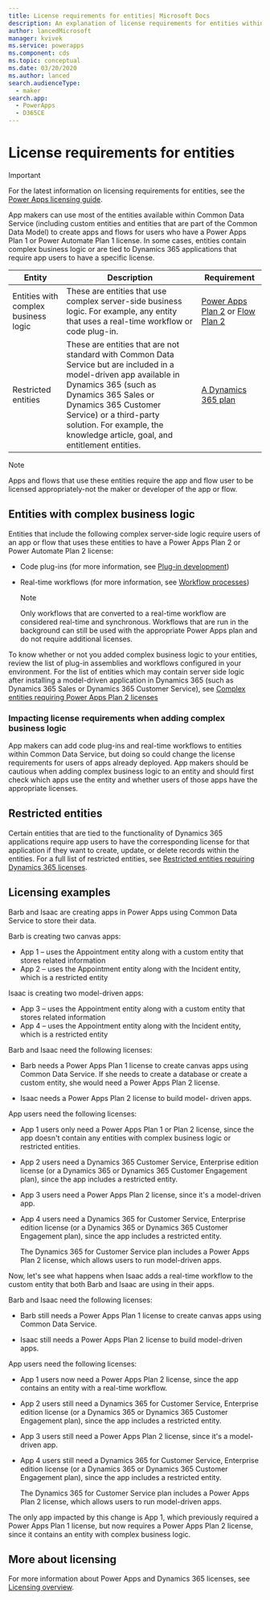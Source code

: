 ```yaml
---
title: License requirements for entities| Microsoft Docs
description: An explanation of license requirements for entities within Common Data Service.
author: lancedMicrosoft
manager: kvivek
ms.service: powerapps
ms.component: cds
ms.topic: conceptual
ms.date: 03/20/2020
ms.author: lanced
search.audienceType: 
  - maker
search.app: 
  - PowerApps
  - D365CE
---
```


# License requirements for entities

> [!IMPORTANT]
> For the latest information on licensing requirements for entities, see the [Power Apps licensing guide](https://go.microsoft.com/fwlink/p/?linkid=2085130).

App makers can use most of the entities available within Common Data Service (including custom entities and entities that are part of the Common Data Model) to create apps and flows for users who have a Power Apps Plan 1 or Power Automate Plan 1 license. In some cases, entities contain complex business logic or are tied to Dynamics 365 applications that require app users to have a specific license. 


|Entity    |Description    |Requirement    |
|---------|---------|---------|
|Entities with complex business logic   | These are entities that use complex server-side business logic. For example, any entity that uses a real-time workflow or code plug-in.       |  [Power Apps Plan 2](https://powerapps.microsoft.com/pricing/) or [Flow Plan 2](https://flow.microsoft.com/pricing/)        |
|Restricted entities  |  These are entities that are not standard with Common Data Service but are included in a model-driven app available in Dynamics 365 (such as Dynamics 365 Sales or Dynamics 365 Customer Service) or a third-party solution. For example, the knowledge article, goal, and entitlement entities.     |  [A Dynamics 365 plan](https://dynamics.microsoft.com/pricing/)      | 


> [!NOTE]
> Apps and flows that use these entities require the app and flow user to be licensed appropriately-not the maker or developer of the app or flow.

## Entities with complex business logic
Entities that include the following complex server-side logic require users of an app or flow that uses these entities to have a Power Apps Plan 2 or Power Automate Plan 2 license:

* Code plug-ins (for more information, see [Plug-in development](/powerapps/developer/common-data-service/plug-ins))
* Real-time workflows (for more information, see [Workflow processes](/flow/workflow-processes))

    > [!NOTE]
    >  Only workflows that are converted to a real-time workflow are considered real-time and synchronous. Workflows that are run in the background can still be used with the appropriate Power Apps plan and do not require additional licenses.

To know whether or not you added complex business logic to your entities, review the list of plug-in assemblies and workflows configured in your environment. For the list of entities which may contain server side logic after installing a model-driven application in Dynamics 365 (such as Dynamics 365 Sales or Dynamics 365 Customer Service), see [Complex entities requiring Power Apps Plan 2 licenses](data-platform-complex-entities.md)  

### Impacting license requirements when adding complex business logic
App makers can add code plug-ins and real-time workflows to entities within Common Data Service, but doing so could change the license requirements for users of apps already deployed. App makers should be cautious when adding complex business logic to an entity and should first check which apps use the entity and whether users of those apps have the appropriate licenses.

## Restricted entities
Certain entities that are tied to the functionality of Dynamics 365 applications require app users to have the corresponding license for that application if they want to create, update, or delete records within the entities. For a full list of restricted entities, see [Restricted entities requiring Dynamics 365 licenses](data-platform-restricted-entities.md).

## Licensing examples
Barb and Isaac are creating apps in Power Apps using Common Data Service to store their data.

Barb is creating two canvas apps:

* App 1 &ndash; uses the Appointment entity along with a custom entity that stores related information
* App 2 &ndash; uses the Appointment entity along with the Incident entity, which is a restricted entity

Isaac is creating two model-driven apps:

* App 3 &ndash; uses the Appointment entity along with a custom entity that stores related information
* App 4 &ndash; uses the Appointment entity along with the Incident entity, which is a restricted entity

Barb and Isaac need the following licenses:
* Barb needs a Power Apps Plan 1 license to create canvas apps using Common Data Service. If she needs to create a database or create a custom entity, she would need a Power Apps Plan 2 license.

* Isaac needs a Power Apps Plan 2 license to build model- driven apps.

App users need the following licenses:
* App 1 users only need a Power Apps Plan 1 or Plan 2 license, since the app doesn't contain any entities with complex business logic or restricted entities.

* App 2 users need a Dynamics 365 Customer Service, Enterprise edition license (or a Dynamics 365 or Dynamics 365 Customer Engagement plan), since the app includes a restricted entity.

* App 3 users need a Power Apps Plan 2 license, since it's a model-driven app.

* App 4 users need a Dynamics 365 for Customer Service, Enterprise edition license (or a Dynamics 365 or Dynamics 365 Customer Engagement plan), since the app includes a restricted entity.

    The Dynamics 365 for Customer Service plan includes a Power Apps Plan 2 license, which allows users to run model-driven apps.

Now, let's see what happens when Isaac adds a real-time workflow to the custom entity that both Barb and Isaac are using in their apps.

Barb and Isaac need the following licenses:
* Barb still needs a Power Apps Plan 1 license to create canvas apps using Common Data Service.

* Isaac still needs a Power Apps Plan 2 license to build model-driven apps.

App users need the following licenses:
* App 1 users now need a Power Apps Plan 2 license, since the app contains an entity with a real-time workflow.

* App 2 users still need a Dynamics 365 for Customer Service, Enterprise edition license (or a Dynamics 365 or Dynamics 365 Customer Engagement plan), since the app includes a restricted entity. 

* App 3 users still need a Power Apps Plan 2 license, since it's a model-driven app.

* App 4 users still need a Dynamics 365 for Customer Service, Enterprise edition license (or a Dynamics 365 or Dynamics 365 Customer Engagement plan), since the app includes a restricted entity.

    The Dynamics 365 for Customer Service plan includes a Power Apps Plan 2 license, which allows users to run model-driven apps.

The only app impacted by this change is App 1, which previously required a Power Apps Plan 1 license, but now requires a Power Apps Plan 2 license, since it contains an entity with complex business logic. 

## More about licensing
For more information about Power Apps and Dynamics 365 licenses, see [Licensing overview](../../administrator/pricing-billing-skus.md).
